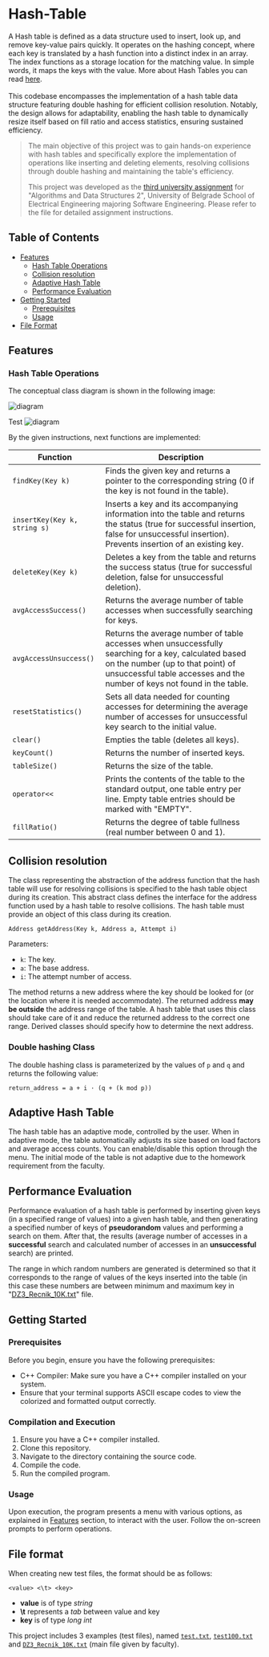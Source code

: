 # Hash-Table

A Hash table is defined as a data structure used to insert, look up, and remove key-value pairs quickly. It operates on the hashing concept, where each key is translated by a hash function into a distinct index in an array. The index functions as a storage location for the matching value. In simple words, it maps the keys with the value. More about Hash Tables you can read [here](https://www.geeksforgeeks.org/hash-table-data-structure/). 
<br />
<br />
This codebase encompasses the implementation of a hash table data structure featuring double hashing for efficient collision resolution. Notably, the design allows for adaptability, enabling the hash table to dynamically resize itself based on fill ratio and access statistics, ensuring sustained efficiency.

> The main objective of this project was to gain hands-on experience with hash tables and specifically explore the implementation of operations like inserting and deleting elements, resolving collisions through double hashing and maintaining the table's efficiency.
> 
> This project was developed as the [third university assignment](instructions.pdf) for "Algorithms and Data Structures 2", University of Belgrade School of Electrical Engineering majoring Software Engineering. Please refer to the file for detailed assignment instructions.

## Table of Contents

- [Features](#features)
  - [Hash Table Operations](#hash-table-operations)
  - [Collision resolution](#collision-resolution)
  - [Adaptive Hash Table](#adaptive-hash-table)
  - [Performance Evaluation](#performance-evaluation)
- [Getting Started](#getting-started)
  - [Prerequisites](#prerequisites)
  - [Usage](#usage)
- [File Format](#file-format)

## Features

### Hash Table Operations

The conceptual class diagram is shown in the following image:

![diagram](https://github.com/JovanMosurovic/Hash-Table/assets/128632553/74d7d69e-20f1-49c9-8786-09aa32c1b648)

Test
![diagram](https://github.com/JovanMosurovic/Hash-Table/assets/128632553/919c50b2-c395-4a1f-8f1e-f8dbe45bc4ec)


By the given instructions, next functions are implemented:

| Function | Description |
|---|---|
| `findKey(Key k)` | Finds the given key and returns a pointer to the corresponding string (0 if the key is not found in the table). |
| `insertKey(Key k, string s)` | Inserts a key and its accompanying information into the table and returns the status (true for successful insertion, false for unsuccessful insertion). Prevents insertion of an existing key. |
| `deleteKey(Key k)` | Deletes a key from the table and returns the success status (true for successful deletion, false for unsuccessful deletion). |
| `avgAccessSuccess()` | Returns the average number of table accesses when successfully searching for keys. |
| `avgAccessUnsuccess()` | Returns the average number of table accesses when unsuccessfully searching for a key, calculated based on the number (up to that point) of unsuccessful table accesses and the number of keys not found in the table. |
| `resetStatistics()` | Sets all data needed for counting accesses for determining the average number of accesses for unsuccessful key search to the initial value. |
| `clear()` | Empties the table (deletes all keys). |
| `keyCount()` | Returns the number of inserted keys. |
| `tableSize()` | Returns the size of the table. |
| `operator<<` | Prints the contents of the table to the standard output, one table entry per line. Empty table entries should be marked with "EMPTY". |
| `fillRatio()` | Returns the degree of table fullness (real number between 0 and 1). |

## Collision resolution
The class representing the abstraction of the address function that the hash table will use for resolving collisions is specified to the hash table object during its creation.
This abstract class defines the interface for the address function used by a hash table to resolve collisions. The hash table must provide an object of this class during its creation.

```
Address getAddress(Key k, Address a, Attempt i) 
```

Parameters:
- `k`: The key.
- `a`: The base address.
- `i`: The attempt number of access.

The method returns a new address where the key should be looked for (or the location where it is needed accommodate). The returned address **may be outside** the address range of the table. A hash table that uses this class should take care of it and reduce the returned address to the correct one range. Derived classes should specify how to determine the next address.

### Double hashing Class
The double hashing class is parameterized by the values of `p` and `q` and returns the following value:

```
return_address = a + i · (q + (k mod p))
```

## Adaptive Hash Table
The hash table has an adaptive mode, controlled by the user. When in adaptive mode, the table automatically adjusts its size based on load factors and average access counts. You can enable/disable this option through the menu. The initial mode of the table is not adaptive due to the homework requirement from the faculty.

## Performance Evaluation
Performance evaluation of a hash table is performed by inserting given keys (in a specified range of values) into a given hash table, and then generating a specified number of keys of **pseudorandom** values and performing a search on them. After that, the results (average number of accesses in a **successful** search and calculated number of accesses in an **unsuccessful** search) are printed.<br />

The range in which random numbers are generated is determined so that it corresponds to the range of values of the keys inserted into the table (in this case these numbers are between minimum and maximum key in "[DZ3_Recnik_10K.txt](Files/DZ3_Recnik_10K.txt)" file.

## Getting Started

### Prerequisites
Before you begin, ensure you have the following prerequisites:

- C++ Compiler: Make sure you have a C++ compiler installed on your system.
- Ensure that your terminal supports ASCII escape codes to view the colorized and formatted output correctly.

### Compilation and Execution

1. Ensure you have a C++ compiler installed.
2. Clone this repository.
3. Navigate to the directory containing the source code.
4. Compile the code.
5. Run the compiled program.

 ### Usage

Upon execution, the program presents a menu with various options, as explained in [Features](#features) section, to interact with the user. Follow the on-screen prompts to perform operations.


## File format
When creating new test files, the format should be as follows:
```
<value> <\t> <key>
```
* **value** is of type *string*
* **\t** represents a *tab* between value and key 
* **key** is of type *long int*

This project includes 3 examples (test files), named [`test.txt`](Files/test.txt), [`test100.txt`](Files/test100.txt) and [`DZ3_Recnik_10K.txt`](Files/DZ3_Recnik_10K.txt) (main file given by faculty).




